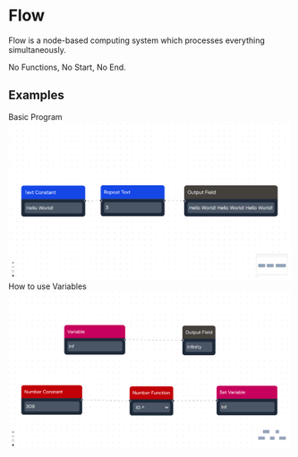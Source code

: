 # Flow
<p>Flow is a node-based computing system which processes everything simultaneously.</p>
<p>No Functions, No Start, No End.</p>

## Examples
Basic Program
![alt text](https://github.com/Soltrubeg/Flow/blob/master/Examples/basic_program.png)
How to use Variables
![alt text](https://github.com/Soltrubeg/Flow/blob/master/Examples/variables.png)
